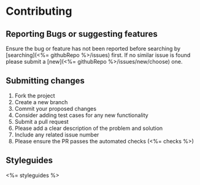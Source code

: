 # Contributing

## Reporting Bugs or suggesting features

Ensure the bug or feature has not been reported before searching by [searching](<%= githubRepo %>/issues) first.
If no similar issue is found please submit a [new](<%= githubRepo %>/issues/new/choose) one.

## Submitting changes

1. Fork the project
2. Create a new branch
3. Commit your proposed changes
4. Consider adding test cases for any new functionality
4. Submit a pull request
5. Please add a clear description of the problem and solution
6. Include any related issue number
7. Please ensure the PR passes the automated checks (<%= checks %>)


## Styleguides

<%= styleguides %>
